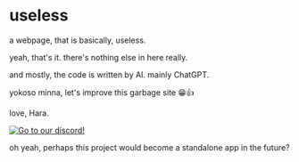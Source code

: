 # useless
a webpage, that is basically, useless.


yeah, that's it. there's nothing else in here really.

and mostly, the code is written by AI. mainly ChatGPT.

yokoso minna, let's improve this garbage site 😁👍

love, Hara.


[![Go to our discord!](https://img.shields.io/badge/Go%20to%20our%20discord!-5865f2?style=flat&link=https://discord.gg/4CJt8TrJMX)](https://discord.gg/4CJt8TrJMX)

oh yeah, perhaps this project would become a standalone app in the future?

